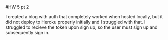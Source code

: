 #HW 5 pt 2

I created a blog with auth that completely worked when hosted locally, but it did not deploy to Heroku properly initially and I struggled with that. I struggled to recieve the token upon sign up, so the user must sign up and subsequently sign in.
